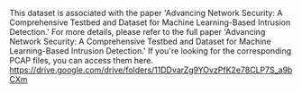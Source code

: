 This dataset is associated with the paper 'Advancing Network Security: A Comprehensive Testbed and Dataset for Machine Learning-Based Intrusion Detection.'
For more details, please refer to the full paper 'Advancing Network Security: A Comprehensive Testbed and Dataset for Machine Learning-Based Intrusion Detection.'
If you're looking for the corresponding PCAP files, you can access them here. https://drive.google.com/drive/folders/11DDvarZg9YOvzPfK2e78CLP7S_a9bCXm
